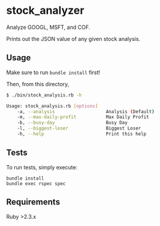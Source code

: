 # stock_analyzer

Analyze GOOGL, MSFT, and COF.

Prints out the JSON value of any given stock analysis.

## Usage

Make sure to run `bundle install` first!

Then, from this directory,

```bash
$ ./bin/stock_analysis.rb -h

Usage: stock_analysis.rb [options]
    -a, --analysis                   Analysis (Default)
    -m, --max-daily-profit           Max Daily Profit
    -b, --busy-day                   Busy Day
    -l, --biggest-loser              Biggest Loser
    -h, --help                       Print this help
```

## Tests

To run tests, simply execute:

```
bundle install
bundle exec rspec spec
```

## Requirements

Ruby >2.3.x

